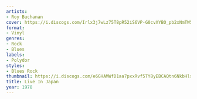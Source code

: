 ```yaml
---
artists:
- Roy Buchanan
cover: https://i.discogs.com/Irlx3j7wLz75T8pR52iS6VP-G0cvXYBO_pb2xNmTW5w/rs:fit/g:sm/q:90/h:600/w:600/czM6Ly9kaXNjb2dz/LWRhdGFiYXNlLWlt/YWdlcy9SLTMwMDIy/NjMtMTQ0NzExNzY3/NS0yOTczLmpwZWc.jpeg
format:
- Vinyl
genres:
- Rock
- Blues
labels:
- Polydor
styles:
- Blues Rock
thumbnail: https://i.discogs.com/e6GHAMWfD1aa7pxxRvf5TY8yEBCAQtn6NkbHlsuLpFY/rs:fit/g:sm/q:40/h:150/w:150/czM6Ly9kaXNjb2dz/LWRhdGFiYXNlLWlt/YWdlcy9SLTMwMDIy/NjMtMTQ0NzExNzY3/NS0yOTczLmpwZWc.jpeg
title: Live In Japan
year: 1978
---
```

